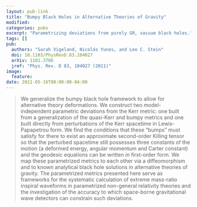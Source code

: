 ```yaml
---
layout: pub-link
title: "Bumpy Black Holes in Alternative Theories of Gravity"
modified:
categories: pubs
excerpt: "Parametrizing deviations from purely GR, vacuum black holes."
tags: []
pub:
  authors: "Sarah Vigeland, Nicolás Yunes, and Leo C. Stein"
  doi: 10.1103/PhysRevD.83.104027
  arXiv: 1102.3706
  jref: "Phys. Rev. D 83, 104027 (2011)"
image:
  feature:
date: 2011-05-16T00:00:00-04:00
---
```


> We generalize the bumpy black hole framework to allow for
> alternative theory deformations. We construct two model-independent
> parametric deviations from the Kerr metric: one built from a
> generalization of the quasi-Kerr and bumpy metrics and one built
> directly from perturbations of the Kerr spacetime in
> Lewis-Papapetrou form. We find the conditions that these “bumps”
> must satisfy for there to exist an approximate second-order Killing
> tensor so that the perturbed spacetime still possesses three
> constants of the motion (a deformed energy, angular momentum and
> Carter constant) and the geodesic equations can be written in
> first-order form. We map these parametrized metrics to each other
> via a diffeomorphism and to known analytical black hole solutions in
> alternative theories of gravity. The parametrized metrics presented
> here serve as frameworks for the systematic calculation of extreme
> mass-ratio inspiral waveforms in parametrized non-general relativity
> theories and the investigation of the accuracy to which space-borne
> gravitational wave detectors can constrain such deviations.
